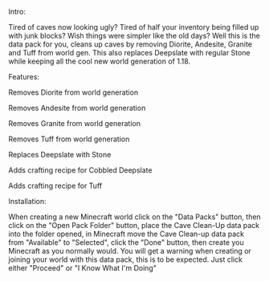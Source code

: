 Intro:

Tired of caves now looking ugly? Tired of half your inventory being filled up with junk blocks? Wish things were simpler like the old days? Well this is the data pack for you, cleans up caves by removing Diorite, Andesite, Granite and Tuff from world gen. This also replaces Deepslate with regular Stone while keeping all the cool new world generation of 1.18.

 

Features:

Removes Diorite from world generation

Removes Andesite from world generation

Removes Granite from world generation

Removes Tuff from world generation

Replaces Deepslate with Stone
 
Adds crafting recipe for Cobbled Deepslate

Adds crafting recipe for Tuff
 

Installation:

When creating a new Minecraft world click on the "Data Packs" button, then click on the "Open Pack Folder" button, place the Cave Clean-Up data pack into the folder opened, in Minecraft move the Cave Clean-up data pack from "Available" to "Selected", click the "Done" button, then create you Minecraft as you normally would. 
You will get a warning when creating or joining your world with this data pack, this is to be expected. Just click either "Proceed" or "I Know What I'm Doing"
